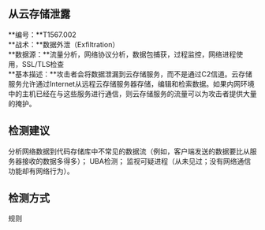 ## 从云存储泄露  
**编号：**T1567.002  
**战术：**数据外泄（Exfiltration）  
**数据源：**流量分析，网络协议分析，数据包捕获，过程监控，网络进程使用，SSL/TLS检查  
**基本描述：**攻击者会将数据泄漏到云存储服务，而不是通过C2信道。云存储服务允许通过Internet从远程云存储服务器存储，编辑和检索数据。如果内网环境中的主机已经在与这些服务进行通信，则云存储服务的流量可以为攻击者提供大量的掩护。  
## 检测建议  
分析网络数据到代码存储库中不常见的数据流（例如，客户端发送的数据要比从服务器接收的数据多得多）；
UBA检测；
监视可疑进程（从未见过；没有网络通信功能却有网络行为）。  
## 检测方式  
规则